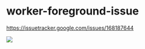 # worker-foreground-issue

https://issuetracker.google.com/issues/168187644

![](https://github.com/yhpark/worker-foreground-issue/blob/master/bug_worker.gif?raw=true)
